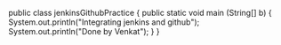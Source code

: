 public class jenkinsGithubPractice
{
   public static void main (String[] b)
   {
   System.out.println("Integrating jenkins and github");
   System.out.println("Done by Venkat");
    }
 }

